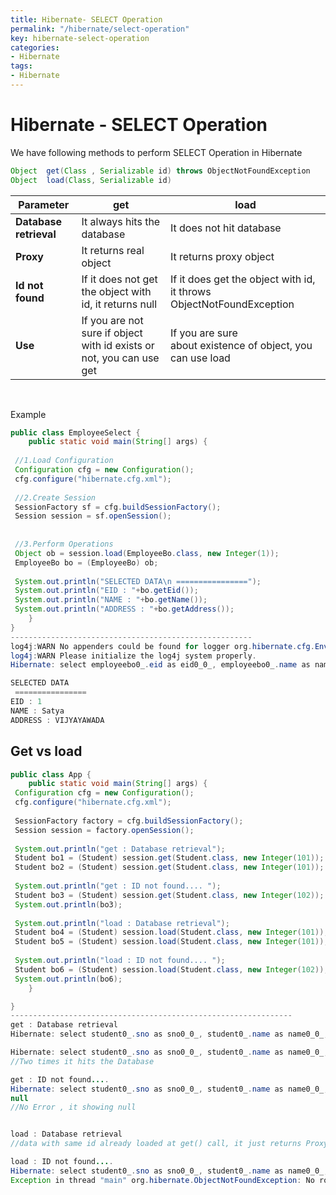 ```yaml
---
title: Hibernate- SELECT Operation
permalink: "/hibernate/select-operation"
key: hibernate-select-operation
categories:
- Hibernate
tags:
- Hibernate
---
```


Hibernate - SELECT Operation
=====================================

We have following methods to perform SELECT Operation in Hibernate
```java
Object	get(Class , Serializable id) throws ObjectNotFoundException
Object	load(Class, Serializable id)
```


| **Parameter**          | **get**                                                              | **load**                                                             |
|------------------------|----------------------------------------------------------------------|----------------------------------------------------------------------|
| **Database retrieval** | It always hits the database                                          | It does not hit database                                             |
| **Proxy**              | It returns real object                                               | It returns proxy object                                              |
| **Id not found**       | If it does not get the object with id, it returns null               | If it does get the object with id, it throws ObjectNotFoundException |
| **Use**                | If you are not sure if object with id exists or not, you can use get | If you are sure about existence of object, you can use load          |


<br>

Example

```java
public class EmployeeSelect {
	public static void main(String[] args) { 
 
 //1.Load Configuration 
 Configuration cfg = new Configuration();
 cfg.configure("hibernate.cfg.xml");
 
 //2.Create Session
 SessionFactory sf = cfg.buildSessionFactory();
 Session session = sf.openSession();
 
 
 //3.Perform Operations
 Object ob = session.load(EmployeeBo.class, new Integer(1));
 EmployeeBo bo = (EmployeeBo) ob;
 
 System.out.println("SELECTED DATA\n ================");
 System.out.println("EID : "+bo.getEid());
 System.out.println("NAME : "+bo.getName());
 System.out.println("ADDRESS : "+bo.getAddress());
	}
}
------------------------------------------------------
log4j:WARN No appenders could be found for logger org.hibernate.cfg.Environment).
log4j:WARN Please initialize the log4j system properly.
Hibernate: select employeebo0_.eid as eid0_0_, employeebo0_.name as name0_0_, employeebo0_.address as address0_0_ from employee employeebo0_ where employeebo0_.eid=?

SELECTED DATA
 ================
EID : 1
NAME : Satya
ADDRESS : VIJYAYAWADA
```



## Get vs load

```java
public class App {
	public static void main(String[] args) {
 Configuration cfg = new Configuration();
 cfg.configure("hibernate.cfg.xml");
 
 SessionFactory factory = cfg.buildSessionFactory();
 Session session = factory.openSession(); 
 
 System.out.println("get : Database retrieval");
 Student bo1 = (Student) session.get(Student.class, new Integer(101));  
 Student bo2 = (Student) session.get(Student.class, new Integer(101));  
  
 System.out.println("get : ID not found.... ");
 Student bo3 = (Student) session.get(Student.class, new Integer(102));
 System.out.println(bo3);
 
 System.out.println("load : Database retrieval");
 Student bo4 = (Student) session.load(Student.class, new Integer(101));  
 Student bo5 = (Student) session.load(Student.class, new Integer(101));  
  
 System.out.println("load : ID not found.... ");
 Student bo6 = (Student) session.load(Student.class, new Integer(102));
 System.out.println(bo6);	
	}

}
---------------------------------------------------------------
get : Database retrieval
Hibernate: select student0_.sno as sno0_0_, student0_.name as name0_0_, student0_.address as address0_0_ from student student0_ where student0_.sno=?

Hibernate: select student0_.sno as sno0_0_, student0_.name as name0_0_, student0_.address as address0_0_ from student student0_ where student0_.sno=?
//Two times it hits the Database

get : ID not found.... 
Hibernate: select student0_.sno as sno0_0_, student0_.name as name0_0_, student0_.address as address0_0_ from student student0_ where student0_.sno=?
null
//No Error , it showing null


load : Database retrieval  
//data with same id already loaded at get() call, it just returns Proxy Object

load : ID not found.... 
Hibernate: select student0_.sno as sno0_0_, student0_.name as name0_0_, student0_.address as address0_0_ from student student0_ where student0_.sno=?
Exception in thread "main" org.hibernate.ObjectNotFoundException: No row with the given identifier exists: [rewrite.Student#102]
```

